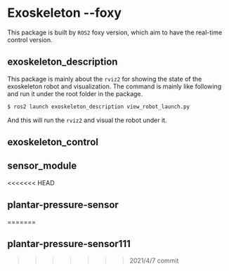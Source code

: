# Exoskeleton --foxy

This package is built by `ROS2` foxy version, which aim to have the real-time control version.

## exoskeleton_description

This package is mainly about the `rviz2` for showing the state of the exoskeleton robot and visualization. The command is mainly like following and run it under the root folder in the package.

```bash
$ ros2 launch exoskeleton_description view_robot_launch.py
```

And this will run the `rviz2` and visual the robot under it.
## exoskeleton_control

## sensor_module

<<<<<<< HEAD
## plantar-pressure-sensor
=======
## plantar-pressure-sensor111
>>>>>>> 2021/4/7 commit
